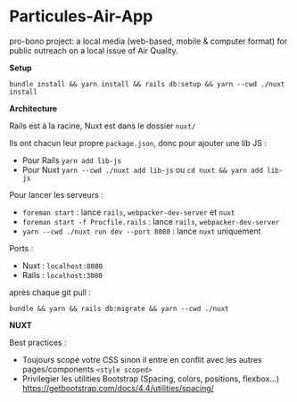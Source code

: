 # Particules-Air-App

pro-bono project: a local media (web-based, mobile &amp; computer format) for public outreach on a local issue of Air Quality.

**Setup**

`bundle install && yarn install && rails db:setup && yarn --cwd ./nuxt install`

**Architecture**

Rails est à la racine, Nuxt est dans le dossier `nuxt/`

Ils ont chacun leur propre `package.json`, donc pour ajouter une lib JS :

- Pour Rails `yarn add lib-js`
- Pour Nuxt `yarn --cwd ./nuxt add lib-js` ou `cd nuxt && yarn add lib-js`

Pour lancer les serveurs :

- `foreman start` : lance `rails`, `webpacker-dev-server` et `nuxt`
- `foreman start -f Procfile.rails` : lance `rails`, `webpacker-dev-server`
- `yarn --cwd ./nuxt run dev --port 8080` : lance `nuxt` uniquement

Ports :

- Nuxt : `localhost:8080`
- Rails : `localhost:3000`

après chaque git pull :

```
bundle && yarn && rails db:migrate && yarn --cwd ./nuxt
```

**NUXT**

Best practices :

- Toujours scopé votre CSS sinon il entre en conflit avec les autres pages/components `<style scoped>`
- Privilegier les utilities Bootstrap (Spacing, colors, positions, flexbox...) https://getbootstrap.com/docs/4.4/utilities/spacing/
